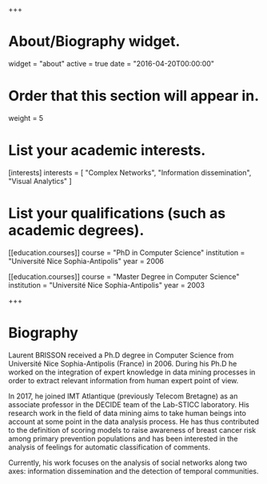 +++
# About/Biography widget.
widget = "about"
active = true
date = "2016-04-20T00:00:00"

# Order that this section will appear in.
weight = 5

# List your academic interests.
[interests]
  interests = [
    "Complex Networks",
    "Information dissemination",
    "Visual Analytics"
  ]

# List your qualifications (such as academic degrees).
[[education.courses]]
  course = "PhD in Computer Science"
  institution = "Université Nice Sophia-Antipolis"
  year = 2006

[[education.courses]]
  course = "Master Degree in Computer Science"
  institution = "Université Nice Sophia-Antipolis"
  year = 2003

+++

# Biography

Laurent BRISSON received a Ph.D degree in Computer Science from Université Nice Sophia-Antipolis (France) in 2006. During his Ph.D he worked on the integration of expert knowledge in data mining processes in order to extract relevant information from human expert point of view.

In 2017, he joined IMT Atlantique (previously Telecom Bretagne) as an associate professor in the DECIDE team of the Lab-STICC laboratory. His research work in the field of data mining aims to take human beings into account at some point in the data analysis process. He has thus contributed to the definition of scoring models to raise awareness of breast cancer risk among primary prevention populations and has been interested in the analysis of feelings for automatic classification of comments.

Currently, his work focuses on the analysis of social networks along two axes: information dissemination and the detection of temporal communities.
